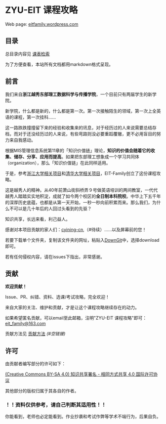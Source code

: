 # ZYU-EIT 课程攻略

Web page: [eitfamily.wordpress.com ](https://eitfamily.wordpress.com/) 

## 目录

总目录内容见 [课表检索](https://github.com/cyining-cn/eit-family/blob/main/%E6%80%BB%E7%9B%AE%E5%BD%95.md)

为了方便查看，本站所有文档都用markdown格式呈现。

## 前言

我们来自**浙江越秀东部理工数据科学与传播学院**，一个目前只有两届学生的新学院。

新学院，什么都是新的，什么都是第一次。第一次接触陌生的领域，第一次上全英语的课程，第一次挂科……

这一路跌跌撞撞留下来的经验和收集来的讯息，对于经历过的人来说需要总结存档，而对于还没经历过的人来说，有些弯路则没必要重蹈覆辙，更不必用盲目的努力来自我感动。

根据MIS管理信息系统第11章的「知识价值链」理论，**知识的价值会随着它的收集、储存、分享、应用而提高**。如果把东部理工想象成一个学习共同体（organization），那么「知识价值链」在此同样适用。

于是，参考[浙江大学相关项目](https://github.com/QSCTech/zju-icicles)和[清华大学相关项目](https://github.com/PKUanonym/REKCARC-TSC-UHT#%E6%B8%85%E5%8D%8E%E5%A4%A7%E5%AD%A6%E8%AE%A1%E7%AE%97%E6%9C%BA%E7%B3%BB%E8%AF%BE%E7%A8%8B%E6%94%BB%E7%95%A5)，EIT-Family创立了这份课程攻略。

这是越秀人的精神。从40年前萧山街斜桥弄９号做英语培训的两间教室，一代代越秀人踏踏实实地积淀，成就了如今两个校区的**全日制本科院校**。中华上下五千年的深厚历史底蕴，也都是从第一天开始，一秒一秒向前积累而来。那么我们，为什么不可以是几十年后的人回过头看到的先驱？

知识共享，长远来看，利己益人。

感谢对本项目贡献的家人们：[cyining-cn](https://github.com/cyining-cn),（#待续）……以及屏幕前的您！

若要下载单个文件夹，复制该文件夹的网址，粘贴入[DownGit](https://minhaskamal.github.io/DownGit/#/home)中，选择download即可。

若有任何侵权内容，请在issues下指出，非常感谢。

## 贡献

**欢迎贡献！**

Issue、PR、纠错、资料、选课/考试攻略，完全欢迎！

来自大家的关注、维护和贡献，才是让这个课程攻略继续存在的动力。

如果希望匿名贡献，可以email至此邮箱，注明"ZYU-EIT 课程攻略"即可：[eit_family@163.com](mailto:eit_family@163.com)

贡献方法见 [贡献方法]() *(#空链接)*

## 许可

由贡献者编写部分的许可如下：

[(Creative Commons BY-SA 4.0) 知识共享署名 - 相同方式共享 4.0 国际许可协议](https://creativecommons.org/licenses/by-nc-sa/4.0/deed.zh)

其他部分的版权归属于其各自的作者。

### **！！资料仅供参考，请自己判断其适用性！！**

你能看到，老师也必定能看到。作业抄袭和考试作弊等学术不端行为，后果自负。



